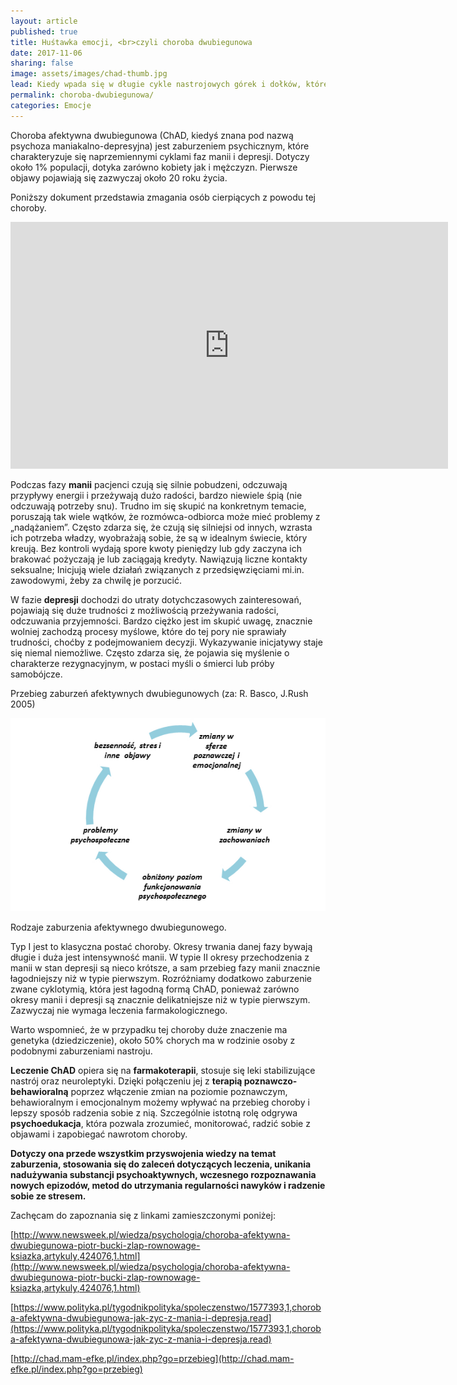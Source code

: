 ```yaml
---
layout: article
published: true
title: Huśtawka emocji, <br>czyli choroba dwubiegunowa
date: 2017-11-06
sharing: false
image: assets/images/chad-thumb.jpg
lead: Kiedy wpada się w długie cykle nastrojowych górek i dołków, które kompletnie paraliżują życie warto zastanowić się czy nie jest to czas na poszukanie pomocy medycznej.
permalink: choroba-dwubiegunowa/
categories: Emocje
---
```


Choroba afektywna dwubiegunowa (ChAD, kiedyś znana pod nazwą psychoza maniakalno-depresyjna) jest zaburzeniem 
psychicznym, które charakteryzuje się naprzemiennymi cyklami faz manii i depresji. Dotyczy około 1% populacji,
dotyka zarówno kobiety jak i mężczyzn. Pierwsze objawy pojawiają się zazwyczaj około 20 roku życia.

Poniższy dokument przedstawia zmagania osób cierpiących z powodu tej choroby. 

<iframe width="700" height="395" src="https://www.youtube-nocookie.com/embed/dY7T0IethR4" frameborder="0" allowfullscreen></iframe>

Podczas fazy **manii** pacjenci czują się silnie pobudzeni, odczuwają przypływy energii i przeżywają dużo radości,
bardzo niewiele śpią (nie odczuwają potrzeby snu). Trudno im się skupić na konkretnym temacie, poruszają tak 
wiele wątków, że rozmówca-odbiorca może mieć problemy z „nadążaniem”. Często zdarza się, że czują się silniejsi
od innych, wzrasta ich potrzeba władzy, wyobrażają sobie, że są w idealnym świecie, który kreują. Bez kontroli
wydają spore kwoty pieniędzy lub gdy zaczyna ich brakować pożyczają je lub zaciągają kredyty. Nawiązują liczne
kontakty seksualne; Inicjują wiele działań związanych z przedsięwzięciami mi.in. zawodowymi, żeby za chwilę je
porzucić. 

W fazie **depresji** dochodzi do utraty dotychczasowych zainteresowań, pojawiają się duże trudności z
możliwością przeżywania radości, odczuwania przyjemności. Bardzo ciężko jest im skupić uwagę, znacznie wolniej
zachodzą procesy myślowe, które do tej pory nie sprawiały trudności, choćby z podejmowaniem decyzji. Wykazywanie
inicjatywy staje się niemal niemożliwe. Często zdarza się, że pojawia się myślenie o charakterze rezygnacyjnym,
w postaci myśli o śmierci lub próby samobójcze. 

Przebieg zaburzeń afektywnych dwubiegunowych (za: R. Basco, J.Rush 2005)

![Przebieg zaburzeń afektywnych dwubiegunowych](/assets/images/chad-przebieg.png)

Rodzaje zaburzenia afektywnego dwubiegunowego. 

Typ I jest to klasyczna postać choroby. Okresy trwania danej fazy bywają długie i duża jest intensywność manii. 
W typie II okresy przechodzenia z manii w stan depresji są nieco krótsze, a sam przebieg fazy manii znacznie 
łagodniejszy niż w typie pierwszym. Rozróżniamy dodatkowo zaburzenie zwane cyklotymią, która jest łagodną formą 
ChAD, ponieważ zarówno okresy manii i depresji są znacznie delikatniejsze niż w typie pierwszym. Zazwyczaj 
nie wymaga leczenia farmakologicznego.

Warto wspomnieć, że w przypadku tej choroby duże znaczenie ma genetyka (dziedziczenie), około 50% chorych ma w 
rodzinie osoby z podobnymi zaburzeniami nastroju. 

**Leczenie ChAD** opiera się na **farmakoterapii**, stosuje się leki stabilizujące nastrój oraz neuroleptyki.
Dzięki połączeniu jej z **terapią poznawczo-behawioralną** poprzez włączenie zmian na poziomie poznawczym, 
behawioralnym i emocjonalnym możemy wpływać na przebieg choroby i lepszy sposób radzenia sobie z nią.
Szczególnie istotną rolę odgrywa **psychoedukacja**, która pozwala zrozumieć, monitorować, radzić sobie z 
objawami i zapobiegać nawrotom choroby.

**Dotyczy ona przede wszystkim przyswojenia wiedzy na temat zaburzenia, stosowania się do zaleceń dotyczących
leczenia, unikania nadużywania substancji psychoaktywnych, wczesnego rozpoznawania nowych epizodów, metod do 
utrzymania regularności nawyków i radzenie sobie ze stresem.**

Zachęcam do zapoznania się z linkami zamieszczonymi poniżej:

[http://www.newsweek.pl/wiedza/psychologia/choroba-afektywna-dwubiegunowa-piotr-bucki-zlap-rownowage-ksiazka,artykuly,424076,1.html](http://www.newsweek.pl/wiedza/psychologia/choroba-afektywna-dwubiegunowa-piotr-bucki-zlap-rownowage-ksiazka,artykuly,424076,1.html)

[https://www.polityka.pl/tygodnikpolityka/spoleczenstwo/1577393,1,choroba-afektywna-dwubiegunowa-jak-zyc-z-mania-i-depresja.read](https://www.polityka.pl/tygodnikpolityka/spoleczenstwo/1577393,1,choroba-afektywna-dwubiegunowa-jak-zyc-z-mania-i-depresja.read)

[http://chad.mam-efke.pl/index.php?go=przebieg](http://chad.mam-efke.pl/index.php?go=przebieg)
